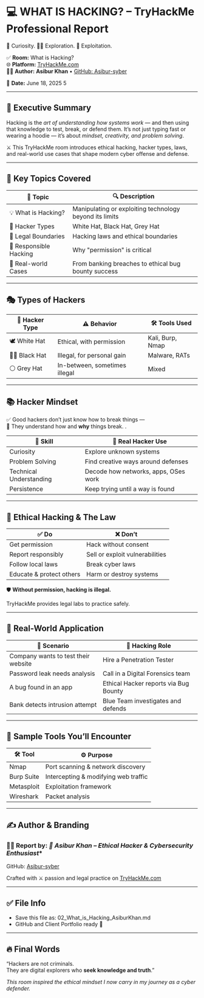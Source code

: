 # 💻 WHAT IS HACKING? – TryHackMe Professional Report

🧠 Curiosity. 🕵️‍♂️ Exploration. 🔐 Exploitation.  

✅ **Room:** What is Hacking?  
🌐 **Platform:** [TryHackMe.com](https://tryhackme.com/)  
👨‍💻 **Author:** **Asibur Khan** • [GitHub: Asibur-syber](https://github.com/Asibur-syber)  
  
📅 **Date:** June 18, 2025
5

---

## 🌟 Executive Summary

Hacking is the *art of understanding how systems work* — and then using that knowledge to test, break, or defend them. It’s not just typing fast or wearing a hoodie — it’s about *mindset, creativity, and problem solving*.

⚔️ This TryHackMe room introduces ethical hacking, hacker types, laws, and real-world use cases that shape modern cyber offense and defense.


---

## 🧩 Key Topics Covered

| 🧠 Topic             | 🔍 Description                                               |
|---------------------|--------------------------------------------------------------|
| 💡 What is Hacking?  | Manipulating or exploiting technology beyond its limits     |
| 🎩 Hacker Types      | White Hat, Black Hat, Grey Hat                              |
| 📜 Legal Boundaries  | Hacking laws and ethical boundaries                         |
| 🔐 Responsible Hacking | Why "permission" is critical                              |
| 🧪 Real-world Cases  | From banking breaches to ethical bug bounty success         |

---

## 🎭 Types of Hackers

| 🎩 Hacker Type | ⚠️ Behavior                          | 🛠️ Tools Used |
|----------------|--------------------------------------|----------------|
| 🕊️ White Hat   | Ethical, with permission             | Kali, Burp, Nmap |
| 🦹‍♂️ Black Hat  | Illegal, for personal gain          | Malware, RATs     |
| ⚪ Grey Hat     | In-between, sometimes illegal        | Mixed             |

---

## 📚 Hacker Mindset

✅ Good hackers don’t just know how to break things —  
🧠 They understand how and **why** things break.
.

| 🧠 Skill               | 🔧 Real Hacker Use                      |
|------------------------|----------------------------------------|
| Curiosity              | Explore unknown systems                |
| Problem Solving        | Find creative ways around defenses     |
| Technical Understanding| Decode how networks, apps, OSes work   |
| Persistence            | Keep trying until a way is found       |

---

## 📜 Ethical Hacking & The Law

| ✅ Do                      | ❌ Don’t                                |
|---------------------------|-----------------------------------------|
| Get permission            | Hack without consent                    |
| Report responsibly        | Sell or exploit vulnerabilities         |
| Follow local laws         | Break cyber laws                        |
| Educate & protect others  | Harm or destroy systems                 |
🛡️ **Without permission, hacking is illegal.**  
 
TryHackMe provides legal labs to practice safely.


---

## 💼 Real-World Application

| 🧪 Scenario                            | 🔐 Hacking Role                        |
|----------------------------------------|----------------------------------------|
| Company wants to test their website    | Hire a Penetration Tester              |
| Password leak needs analysis           | Call in a Digital Forensics team       |
| A bug found in an app                  | Ethical Hacker reports via Bug Bounty  |
| Bank detects intrusion attempt         | Blue Team investigates and defends     |

---

## 🧪 Sample Tools You’ll Encounter

| 🛠️ Tool         | ⚙️ Purpose                          |
|-----------------|-------------------------------------|
| Nmap            | Port scanning & network discovery  |
| Burp Suite      | Intercepting & modifying web traffic |
| Metasploit      | Exploitation framework              |
| Wireshark       | Packet analysis                     |

---

## ✍️ Author & Branding

### 👨‍💻 Report by:  *🔰 Asibur Khan – Ethical Hacker & Cybersecurity Enthusiast**  
GitHub: [Asibur-syber](https://github.com/Asibur-syber)

Crafted with ⚔️ passion and legal practice on [TryHackMe.com](https://tryhackme.com)


---

## ✅ File Info

- Save this file as: 02_What_is_Hacking_AsiburKhan.md
- GitHub and Client Portfolio ready 📂

---

## 🔥 Final Words

“Hackers are not criminals.  
They are digital explorers who **seek knowledge and truth**.”


*This room inspired the ethical mindset I now carry in my journey as a cyber defender.*
